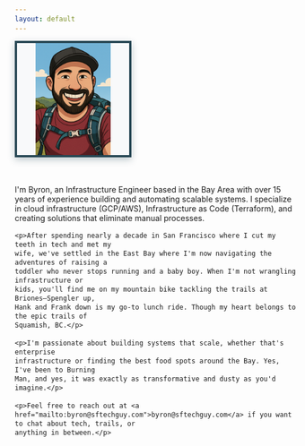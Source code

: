 ```yaml
---
layout: default
---
```


<div style="display: flex; flex-wrap: wrap; gap: 2rem; align-items: flex-start; margin-bottom: 2rem;">
    <div style="flex: 0 0 200px; text-align: center;">
        <img src="/assets/images/profile.png" alt="Byron Bogaert" style="width: 200px; height: 200px; border-radius: 0%; object-fit: contain; box-shadow: 0 4px 12px rgba(38, 70, 83, 0.3); border: 4px solid #264653; background-color: #f8f9fa;">
    </div>
  
  <div style="flex: 1; min-width: 300px;">
    <p>I'm Byron, an Infrastructure Engineer based in the Bay Area with over 15 years of
    experience building and automating scalable systems. I specialize in cloud infrastructure
    (GCP/AWS), Infrastructure as Code (Terraform), and creating solutions that eliminate
    manual processes.</p>

    <p>After spending nearly a decade in San Francisco where I cut my teeth in tech and met my
    wife, we've settled in the East Bay where I'm now navigating the adventures of raising a
    toddler who never stops running and a baby boy. When I'm not wrangling infrastructure or
    kids, you'll find me on my mountain bike tackling the trails at Briones—Spengler up,
    Hank and Frank down is my go-to lunch ride. Though my heart belongs to the epic trails of
    Squamish, BC.</p>

    <p>I'm passionate about building systems that scale, whether that's enterprise
    infrastructure or finding the best food spots around the Bay. Yes, I've been to Burning
    Man, and yes, it was exactly as transformative and dusty as you'd imagine.</p>

    <p>Feel free to reach out at <a href="mailto:byron@sftechguy.com">byron@sftechguy.com</a> if you want to chat about tech, trails, or
    anything in between.</p>
  </div>
</div>